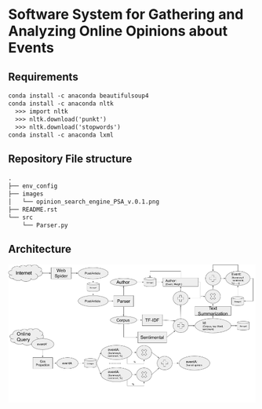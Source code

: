 # Software System for Gathering and Analyzing Online Opinions about Events

## Requirements
    conda install -c anaconda beautifulsoup4
    conda install -c anaconda nltk
      >>> import nltk
      >>> nltk.download('punkt')
      >>> nltk.download('stopwords')
    conda install -c anaconda lxml

## Repository File structure
    .
    ├── env_config
    ├── images
    │   └── opinion_search_engine_PSA_v.0.1.png
    ├── README.rst
    └── src
        └── Parser.py

## Architecture
![plot](./images/opinion_search_engine_PSA_v.0.1.png)
